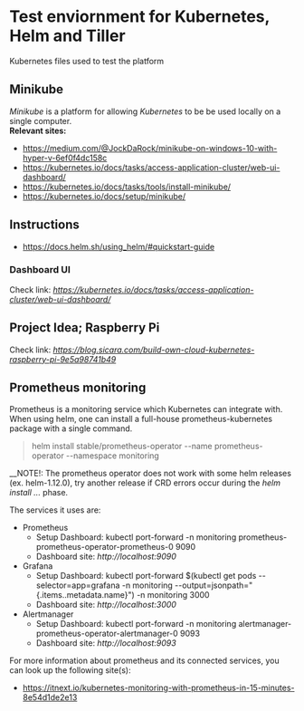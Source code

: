 # Test enviornment for Kubernetes, Helm and Tiller  
Kubernetes files used to test the platform  
  
## Minikube  
_Minikube_ is a platform for allowing _Kubernetes_ to be be used locally on a single computer.  
__Relevant sites:__  
  
- https://medium.com/@JockDaRock/minikube-on-windows-10-with-hyper-v-6ef0f4dc158c  
- https://kubernetes.io/docs/tasks/access-application-cluster/web-ui-dashboard/  
- https://kubernetes.io/docs/tasks/tools/install-minikube/  
- https://kubernetes.io/docs/setup/minikube/  
  
## Instructions  
- https://docs.helm.sh/using_helm/#quickstart-guide    
  
### Dashboard UI  
Check link: _https://kubernetes.io/docs/tasks/access-application-cluster/web-ui-dashboard/_  
      
## Project Idea; Raspberry Pi  
Check link: _https://blog.sicara.com/build-own-cloud-kubernetes-raspberry-pi-9e5a98741b49_  
  
## Prometheus monitoring  
Prometheus is a monitoring service which Kubernetes can integrate with. When using helm, one can install a full-house prometheus-kubernetes package with a single command.  
> helm install stable/prometheus-operator --name prometheus-operator --namespace monitoring  
  
__NOTE!: The prometheus operator does not work with some helm releases (ex. helm-1.12.0), try another release if CRD errors occur during the _helm install ..._ phase.  
  
The services it uses are:  
- Prometheus  
  - Setup Dashboard: kubectl port-forward -n monitoring prometheus-prometheus-operator-prometheus-0 9090  
  - Dashboard site: _http://localhost:9090_  
- Grafana  
  - Setup Dashboard: kubectl port-forward $(kubectl get  pods --selector=app=grafana -n  monitoring --output=jsonpath="{.items..metadata.name}") -n monitoring  3000  
  - Dashboard site: _http://localhost:3000_  
- Alertmanager  
  - Setup Dashboard: kubectl port-forward -n monitoring alertmanager-prometheus-operator-alertmanager-0 9093  
  - Dashboard site: _http://localhost:9093_  
  
For more information about prometheus and its connected services, you can look up the following site(s):  
- https://itnext.io/kubernetes-monitoring-with-prometheus-in-15-minutes-8e54d1de2e13  
  

